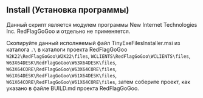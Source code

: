 ## Install (Установка программы)

Данный скрипт является модулем программы New Internet Technologies Inc. RedFlagGoGoo и отдельно не применяется.

Скопируйте данный исполняемый файл TinyExeFilesInstaller.msi из каталога `.\` в каталоги проекта RedFlagGoGoo `W2K22\RedFlagGoGoo\W2K22\files`, `WCLIENTS\RedFlagGoGoo\WCLIENTS\files`, `W63X64DESK\RedFlagGoGoo\W63X64DESK\files`, `W63X64CORE\RedFlagGoGoo\W63X64CORE\files`, `W61X64DESK\RedFlagGoGoo\W61X64DESK\files`, `W61X64CORE\RedFlagGoGoo\W61X64CORE\files`, затем соберите проект, как указано в файле BUILD.md проекта RedFlagGoGoo. 